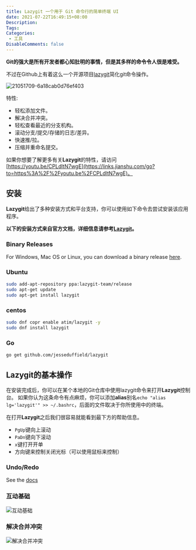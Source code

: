 ```yaml
---
title: Lazygit 一个用于 Git 命令行的简单终端 UI
date: 2021-07-22T16:49:15+08:00
Description:
Tags: 
Categories:
 - 工具
DisableComments: false
---
```


**Git的强大是所有开发者都心知肚明的事情，但是其多样的命令令人很是难受。**

不过在Github上有着这么一个开源项目[lazygit](https://github.com/jesseduffield/lazygit)简化git命令操作。



![21051709-6a18cab0d76ef403](https://cdn.mousemin.com/img/2021-07-16-a186ef67608b5f7e2905fd9e6aef2a43.gif)

特性:
- 轻松添加文件。
- 解决合并冲突。
- 轻松查看最近的分支机构。
- 滚动分支/提交/存储的日志/差异。
- 快速推/拉。
- 压缩并重命名提交。

如果你想要了解更多有关**Lazygit**的特性，请访问[https://youtu.be/CPLdltN7wgE](https://links.jianshu.com/go?to=https%3A%2F%2Fyoutu.be%2FCPLdltN7wgE)。

## 安装

**Lazygit**给出了多种安装方式和平台支持，你可以使用如下命令去尝试安装该应用程序。

**以下的安装方式来自官方文档，详细信息请参考[Lazygit](https://github.com/jesseduffield/lazygit/blob/master/README.md)。**

### Binary Releases

For Windows, Mac OS or Linux, you can download a binary release [here](https://github.com/jesseduffield/lazygit/releases).

### Ubuntu

```bash
sudo add-apt-repository ppa:lazygit-team/release
sudo apt-get update
sudo apt-get install lazygit
```

### centos

```bash
sudo dnf copr enable atim/lazygit -y
sudo dnf install lazygit
```

### Go

```bash
go get github.com/jesseduffield/lazygit
```

## Lazygit的基本操作

在安装完成后，你可以在某个本地的Git仓库中使用lazygit命令来打开**Lazygit**控制台。 如果你认为这条命令有点麻烦，你可以添加**alias**别名`echo "alias lg='lazygit'" >> ~/.bashrc`，后面的文件取决于你所使用中的终端。

在打开**Lazygit**之后我们很容易就能看到最下方的帮助信息。

- `PgUp`键向上滚动
- `PaDn`键向下滚动
- `x`键打开开单
- 方向键来控制关闭光标（可以使用鼠标来控制）

### Undo/Redo

See the [docs](https://github.com/jesseduffield/lazygit/blob/master/docs/Undoing.md)

### 互动基础

![互动基础](https://cdn.mousemin.com/img/2021-07-16-d719dd5d211c8297649e55739602905b.gif)


### 解决合并冲突

![解决合并冲突](https://cdn.mousemin.com/img/2021-07-16-7e1ab67d121f80cceea05de6cdb55f9f.gif)